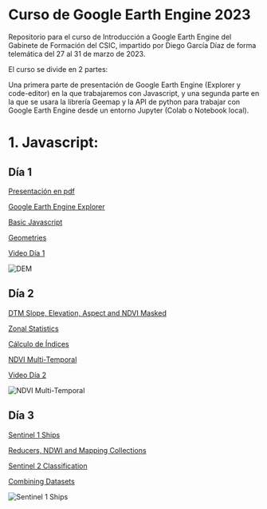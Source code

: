 # Curso de Google Earth Engine 2023

Repositorio para el curso de Introducción a Google Earth Engine del Gabinete de Formación del CSIC, impartido por Diego García Díaz de forma telemática del 27 al 31 de marzo de 2023.

El curso se divide en 2 partes:

Una primera parte de presentación de Google Earth Engine (Explorer y code-editor) en la que trabajaremos con Javascript, y una segunda parte en la que se usara la librería Geemap y la API de python para trabajar con Google Earth Engine desde un entorno Jupyter (Colab o Notebook local).

# 1. Javascript:

## Día 1

[Presentación en pdf](https://github.com/Digdgeo/GEE_Course_2023/blob/master/Dia1/Presentacion_dia_1.pdf)

[Google Earth Engine Explorer](https://explorer.earthengine.google.com/#workspace)

[Basic Javascript](https://github.com/Digdgeo/GEE_Course_2023/blob/master/Dia1/Javascript%20B%C3%A1sico.js)

[Geometries](https://github.com/Digdgeo/GEE_Course_2023/blob/master/Dia1/Geometries.js)

[Video Día 1](https://balanbbb.corp.csic.es/playback/presentation/2.3/8084dfc85fca717da4c1ec45ea4d414cfd63dddf-1679900201215?meetingId=8084dfc85fca717da4c1ec45ea4d414cfd63dddf-1679900201215)

![DEM](https://i.imgur.com/B6IZv2z.jpg)

## Día 2

[DTM Slope, Elevation, Aspect and NDVI Masked](https://github.com/Digdgeo/GEE_Course_2023/blob/master/Dia2/DTM_NDVI_Masked.js)

[Zonal Statistics](https://github.com/Digdgeo/GEE_Course_2023/blob/master/Dia2/Zonal_Statistics.js)

[Cálculo de Índices](https://github.com/Digdgeo/GEE_Course_2023/blob/master/Dia2/CalculoDeIndices.js)

[NDVI Multi-Temporal](https://github.com/Digdgeo/GEE_Course_2023/blob/master/Dia2/NDVI_Seasonal.js)

[Video Día 2](https://balanbbb.corp.csic.es/playback/presentation/2.3/8084dfc85fca717da4c1ec45ea4d414cfd63dddf-1679986075024?meetingId=8084dfc85fca717da4c1ec45ea4d414cfd63dddf-1679986075024)

![NDVI Multi-Temporal](https://i.imgur.com/EyjG2av.jpg)

## Día 3

[Sentinel 1 Ships](https://github.com/Digdgeo/GEE_Course_2023/blob/master/Dia3/Sentinel1Ships.js)

[Reducers, NDWI and Mapping Collections](https://github.com/Digdgeo/GEE_Course_2023/blob/master/Dia3/NDWI_Dates.js)

[Sentinel 2 Classification](https://github.com/Digdgeo/GEE_Course_2023/blob/master/Dia3/ClassificationS2.js)

[Combining Datasets](https://github.com/Digdgeo/GEE_Course_2023/blob/master/Dia3/lights_and_urban_areas.js)

![Sentinel 1 Ships](https://i.imgur.com/5QhgqlP.jpg)